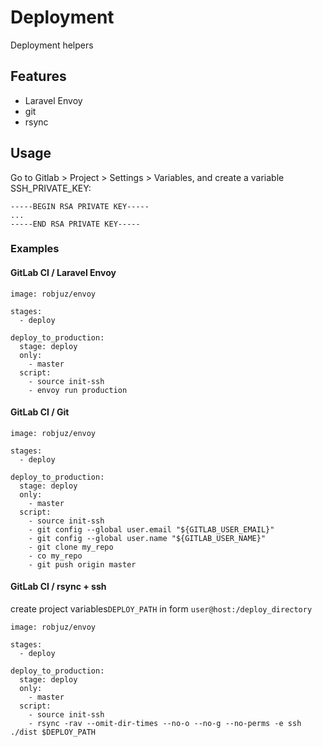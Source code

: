 # Deployment
Deployment helpers

## Features
* Laravel Envoy
* git
* rsync

## Usage

Go to Gitlab > Project > Settings > Variables, and create a variable SSH_PRIVATE_KEY:
```
-----BEGIN RSA PRIVATE KEY-----
...
-----END RSA PRIVATE KEY-----
```

### Examples
#### GitLab CI / Laravel Envoy
```
image: robjuz/envoy

stages:
  - deploy

deploy_to_production:
  stage: deploy
  only:
    - master
  script: 
    - source init-ssh
    - envoy run production
```

#### GitLab CI / Git
```
image: robjuz/envoy

stages:
  - deploy

deploy_to_production:
  stage: deploy
  only:
    - master
  script: 
    - source init-ssh
    - git config --global user.email "${GITLAB_USER_EMAIL}"
    - git config --global user.name "${GITLAB_USER_NAME}"
    - git clone my_repo
    - co my_repo
    - git push origin master
```

#### GitLab CI / rsync + ssh

create project variables```DEPLOY_PATH``` in form ```user@host:/deploy_directory```

```
image: robjuz/envoy

stages:
  - deploy

deploy_to_production:
  stage: deploy
  only:
    - master
  script: 
    - source init-ssh
    - rsync -rav --omit-dir-times --no-o --no-g --no-perms -e ssh ./dist $DEPLOY_PATH
```